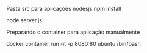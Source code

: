 Pasta src para aplicações nodesjs
npm install

node server.js

Preparando o container para aplicação manualmente

docker container run -it -p 8080:80 ubuntu /bin/bash
